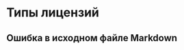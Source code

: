 # Типы лицензий
## Ошибка в исходном файле Markdown
[//]: # ()
[//]: # (Лицензия может быть продана на N разработчиков и N аналитиков. Роль пользователя, использующего лицензию Разработчика может быть как Администратор, так и Разработчик. Роль пользователя, использующего лицензию Аналитика, может быть как Аналитик, так и Зритель.)

[//]: # ()
[//]: # (<table border="1" id="bkmrk-%D0%9B%D0%B8%D1%86%D0%B5%D0%BD%D0%B7%D0%B8%D1%8F-%D0%9E%D0%BF%D0%B8%D1%81%D0%B0%D0%BD%D0%B8%D0%B5-%D0%A0%D0%BE" style="border-collapse: collapse; width: 100%; height: 1185px;"><colgroup><col style="width: 24.938272%;"></col><col style="width: 24.938272%;"></col><col style="width: 24.938272%;"></col><col style="width: 24.938272%;"></col></colgroup><tbody><tr style="height: 29px;"><td style="height: 29px;">Лицензия</td><td style="height: 29px;">Описание</td><td style="height: 29px;">Роль</td><td style="height: 29px;">Описание</td></tr><tr style="height: 221px;"><td rowspan="2" style="height: 570px;">Разработчик  )

[//]: # (</td><td rowspan="2" style="height: 570px;">Слот на человека в лицензии, может быть админом или разработчиком</td><td style="height: 221px;">Администратор</td><td style="height: 221px;">Имеет все привилегии разработчика, дополнительно имеет доступ в панель администратора, а также имеет доступ ко всем существующим проектам, группам проектов, группам пользователей, источникам данных. Может создавать, изменять и удалять группы пользователей. Может редактировать пользователей, в т.ч. устанавливать новые пароли.</td></tr><tr style="height: 349px;"><td style="height: 349px;">Разработчик</td><td style="height: 349px;">Этот тип лицензии предоставляет доступ ко всем функциям платформы, включая загрузку данных из источников, создание и управление моделями данных, редактор загрузки и SQL редактор визуализаций, обновления по расписанию, расчет показателей, визуализацию панелей, создание многостраничных отчетов, а также разработку цветовых палитр и тем. Эта лицензия предназначена для разработчиков, которым необходим полный доступ к платформе для создания и управления BI-приложениями.</td></tr><tr style="height: 397px;"><td rowspan="2" style="height: 586px;">Аналитик  )

[//]: # (</td><td rowspan="2" style="height: 586px;">Слот на человека в лицензии, может быть аналитиком или зрителем</td><td style="height: 397px;">Аналитик</td><td style="height: 397px;">Этот тип лицензии предоставляет доступ к большинству функций платформы, включая виртуальные данные, создание прототипов информационных панелей, настройку визуализаций &#40;расположение, вид, цвета, подписи секций и индикаторов&#41;, создание информационных панелей, создание многостраничных отчетов, библиотеку визуализацииб работа с SQL на уровне показателей и разрезов и создание цветовых палитр. Эта лицензия предназначена для аналитиков, которым необходимо создавать и настраивать панели, отчеты и визуализации, но не требуется полный доступ к платформе.</td></tr><tr style="height: 189px;"><td style="height: 189px;">Зритель</td><td style="height: 189px;">Этот тип лицензии предоставляет доступ толькона просмотр информационныъ панелей и отчетов, созданным разработчиками и аналитиками. Эта лицензия предназначена для конечных пользователей, которым требуется только просмотр и взаимодействие с BI-контентом.</td></tr></tbody></table>)